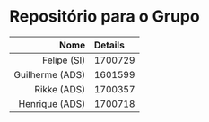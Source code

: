 # Repositório para o Grupo
Nome| Details
-------:|:-------------------------
Felipe (SI)     | 1700729
Guilherme  (ADS)  | 1601599  
Rikke  (ADS)| 1700357
Henrique (ADS)| 1700718

